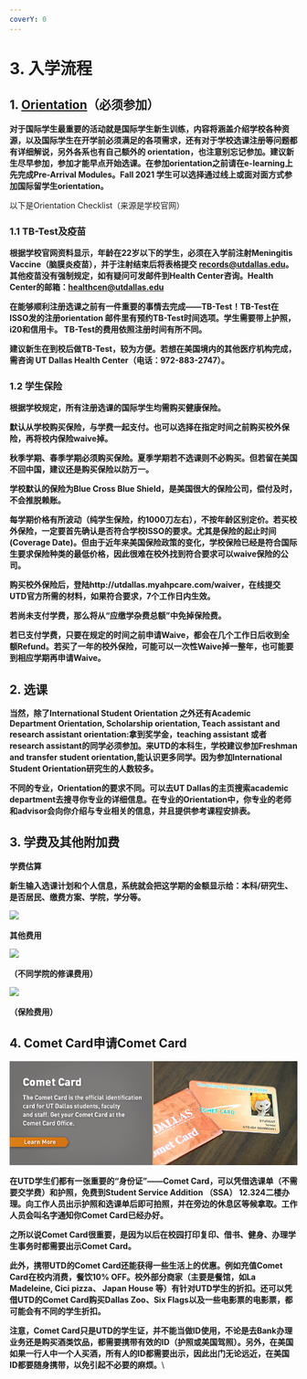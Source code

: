 ```yaml
---
coverY: 0
---
```


# 3. 入学流程

## 1. [**Orientation**](https://fye.utdallas.edu/orientation/)**（必须参加）**

**对于国际学生最重要的活动就是国际学生新生训练，内容将涵盖介绍学校各种资源，以及国际学生在开学前必须满足的各项需求，还有对于学校选课注册等问题都有详细解说，另外各系也有自己额外的 orientation，也注意别忘记参加。建议新生尽早参加，参加才能早点开始选课。在参加orientation之前请在e-learning上先完成Pre-Arrival Modules。Fall 2021 学生可以选择通过线上或面对面方式参加国际留学生orientation。**

以下是Orientation  Checklist（来源是学校官网）

### **1.1 TB-Test及疫苗**

**根据学校官网资料显示，年龄在22岁以下的学生，必须在入学前注射Meningitis Vaccine（脑膜炎疫苗），并于注射结束后将表格提交 records@utdallas.edu。其他疫苗没有强制规定，如有疑问可发邮件到Health Center咨询。Health Center的邮箱：healthcen@utdallas.edu**

**在能够顺利注册选课之前有一件重要的事情去完成——TB-Test！TB-Test在ISSO发的注册orientation 邮件里有预约TB-Test时间选项。学生需要带上护照，i20和信用卡。 TB-Test的费用依照注册时间有所不同。**

**建议新生在到校后做TB-Test，较为方便。若想在美国境内的其他医疗机构完成，需咨询 UT Dallas Health Center（电话：972-883-2747）。**

### **1.2 学生保险**

**根据学校规定，所有注册选课的国际学生均需购买健康保险。**

**默认从学校购买保险，与学费一起支付。也可以选择在指定时间之前购买校外保险，再将校内保险waive掉。**

**秋季学期、春季学期必须购买保险。夏季学期若不选课则不必购买。但若留在美国不回中国，建议还是购买保险以防万一。**

**学校默认的保险为Blue Cross Blue Shield，是美国很大的保险公司，偿付及时，不会推脱赖账。**

**每学期价格有所波动（纯学生保险，约1000刀左右），不按年龄区别定价。若买校外保险，一定要首先确认是否符合学校ISSO的要求。尤其是保险的起止时间(Coverage Date)。但由于近年来美国保险政策的变化，学校保险已经是符合国际生要求保险种类的最低价格，因此很难在校外找到符合要求可以waive保险的公司。**

**购买校外保险后，登陆http://utdallas.myahpcare.com/waiver，在线提交UTD官方所需的材料，如果符合要求，7个工作日内生效。**

**若尚未支付学费，那么将从“应缴学杂费总额”中免掉保险费。**

**若已支付学费，只要在规定的时间之前申请Waive，都会在几个工作日后收到全额Refund。若买了一年的校外保险，可能可以一次性Waive掉一整年，也可能要到相应学期再申请Waive。**

## **2. 选课**

**当然，除了International Student Orientation 之外还有Academic Department Orientation, Scholarship orientation, Teach assistant and research assistant orientation:拿到奖学金，teaching assistant 或者 research assistant的同学必须参加。来UTD的本科生，学校建议参加Freshman and transfer student orientation,能认识更多同学。因为参加International Student Orientation研究生的人数较多。**

**不同的专业，Orientation的要求不同。可以去UT Dallas的主页搜索academic department去搜寻你专业的详细信息。在专业的Orientation中，你专业的老师和advisor会向你介绍与专业相关的信息，并且提供参考课程安排表。**

## **3. 学费及其他附加费**

**学费估算**&#x20;

&#x20;      **新生输入选课计划和个人信息，系统就会把这学期的金额显示给：本科/研究生、是否居民、缴费方案、学院，学分等。**

![](https://lh6.googleusercontent.com/r41IOEdpEj0CUapmwSWFp6cOhk0-8Si5B3gBdxJxkMXzmVYrBBD7wwRVg--xi8p0uIZGb8Pzz2q-Ekunu8L-2BGxt-ByfF7toFRQaq5TSl5XIODuWUXTQz4jCRquYW3v2Vibxa8)

**其他费用**

![](https://lh3.googleusercontent.com/Sqe72j8jex7M83EZW7aUq5785\_KKfYM1DB6b76BjPWc1W\_59bOIFUuxIpozOPBrTftYxddPDwUv3kyenQVzEoNkSMQGzsNQQQRtRC2m4Z84\_PvBRFn3CnktFI43LTg1MYlhS\_cM)

**（不同学院的修课费用）**

![](https://lh4.googleusercontent.com/F2iG9y7zTwmRNZtstwDpMeJo0t6cSKG2l47tiRfMCH\_sNdwmKmq7g6VxNMSFRLNOgbYvd4\_LQcF6VTpG6faZK6ALDSO9oKpRMOZhV4pQp\_XZdAY7KO0WaG1R3VvafGSqAK4i3iY)

**（保险费用）**

## **4. Comet Card申请Comet Card**

![](<../.gitbook/assets/image (1) (1).png>)

&#x20;**在UTD学生们都有一张重要的“身份证”——Comet Card，可以凭借选课单（不需要交学费）和护照，免费到Student Service Addition （SSA） 12.324二楼办理。向工作人员出示护照和选课单后即可拍照，并在旁边的休息区等候拿取。工作人员会叫名字通知你Comet Card已经办好。**

**之所以说Comet Card很重要，是因为以后在校园打印复印、借书、健身、办理学生事务时都需要出示Comet Card。**

**此外，携带UTD的Comet Card还能获得一些生活上的优惠。例如充值Comet Card在校内消费，餐饮10% OFF。校外部分商家（主要是餐馆，如La Madeleine, Cici pizza、 Japan House 等）有针对UTD学生的折扣。还可以凭借UTD的Comet Card购买Dallas Zoo、Six Flags以及一些电影票的电影票，都可能会有不同的学生折扣。**

**注意，Comet Card只是UTD的学生证，并不能当做ID使用，不论是去Bank办理业务还是购买酒类饮品，都需要携带有效的ID（护照或美国驾照）。另外，在美国如果一行人中一个人买酒，所有人的ID都需要出示，因此出门无论远近，在美国ID都要随身携带，以免引起不必要的麻烦。**\
